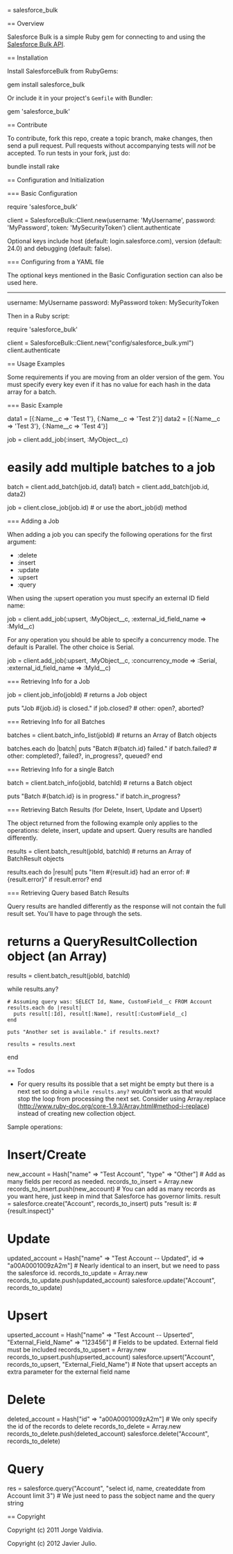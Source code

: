 = salesforce_bulk

== Overview

Salesforce Bulk is a simple Ruby gem for connecting to and using the [Salesforce Bulk API](http://www.salesforce.com/us/developer/docs/api_asynch/index.htm).

== Installation

Install SalesforceBulk from RubyGems:

  gem install salesforce_bulk

Or include it in your project's `Gemfile` with Bundler:

  gem 'salesforce_bulk'

== Contribute

To contribute, fork this repo, create a topic branch, make changes, then send a pull request. Pull requests without accompanying tests will *not* be accepted. To run tests in your fork, just do:

  bundle install
  rake

== Configuration and Initialization

=== Basic Configuration

  require 'salesforce_bulk'
  
  client = SalesforceBulk::Client.new(username: 'MyUsername', password: 'MyPassword', token: 'MySecurityToken')
  client.authenticate

Optional keys include host (default: login.salesforce.com), version (default: 24.0) and debugging (default: false).

=== Configuring from a YAML file

The optional keys mentioned in the Basic Configuration section can also be used here.

  ---
  username: MyUsername
  password: MyPassword
  token: MySecurityToken

Then in a Ruby script:

  require 'salesforce_bulk'
  
  client = SalesforceBulk::Client.new("config/salesforce_bulk.yml")
  client.authenticate

== Usage Examples

Some requirements if you are moving from an older version of the gem. You must specify every key even if it has no value for each hash in the data array for a batch.

=== Basic Example

  data1 = [{:Name__c => 'Test 1'}, {:Name__c => 'Test 2'}]
  data2 = [{:Name__c => 'Test 3'}, {:Name__c => 'Test 4'}]
  
  job = client.add_job(:insert, :MyObject__c)
  
  # easily add multiple batches to a job
  batch = client.add_batch(job.id, data1)
  batch = client.add_batch(job.id, data2)
  
  job = client.close_job(job.id) # or use the abort_job(id) method

=== Adding a Job

When adding a job you can specify the following operations for the first argument:
- :delete
- :insert
- :update
- :upsert
- :query

When using the :upsert operation you must specify an external ID field name:

  job = client.add_job(:upsert, :MyObject__c, :external_id_field_name => :MyId__c)

For any operation you should be able to specify a concurrency mode. The default is Parallel. The other choice is Serial.

  job = client.add_job(:upsert, :MyObject__c, :concurrency_mode => :Serial, :external_id_field_name => :MyId__c)

=== Retrieving Info for a Job

  job = client.job_info(jobId) # returns a Job object
  
  puts "Job #{job.id} is closed." if job.closed? # other: open?, aborted?

=== Retrieving Info for all Batches

  batches = client.batch_info_list(jobId) # returns an Array of Batch objects
  
  batches.each do |batch|
    puts "Batch #{batch.id} failed." if batch.failed? # other: completed?, failed?, in_progress?, queued?
  end

=== Retrieving Info for a single Batch

  batch = client.batch_info(jobId, batchId) # returns a Batch object
  
  puts "Batch #{batch.id} is in progress." if batch.in_progress?

=== Retrieving Batch Results (for Delete, Insert, Update and Upsert)

The object returned from the following example only applies to the operations: delete, insert, update and upsert. Query results are handled differently.

  results = client.batch_result(jobId, batchId) # returns an Array of BatchResult objects
  
  results.each do |result|
    puts "Item #{result.id} had an error of: #{result.error}" if result.error?
  end

=== Retrieving Query based Batch Results

Query results are handled differently as the response will not contain the full result set. You'll have to page through the sets.

  # returns a QueryResultCollection object (an Array)
  results = client.batch_result(jobId, batchId)
  
  while results.any?
    
    # Assuming query was: SELECT Id, Name, CustomField__c FROM Account
    results.each do |result|
      puts result[:Id], result[:Name], result[:CustomField__c]
    end
    
    puts "Another set is available." if results.next?
    
    results = results.next
    
  end

== Todos

- For query results its possible that a set might be empty but there is a next set so doing a `while results.any?` wouldn't work as that would stop the loop from processing the next set. Consider using Array.replace (http://www.ruby-doc.org/core-1.9.3/Array.html#method-i-replace) instead of creating new collection object.



Sample operations:

  # Insert/Create
  new_account = Hash["name" => "Test Account", "type" => "Other"] # Add as many fields per record as needed.
  records_to_insert = Array.new
  records_to_insert.push(new_account) # You can add as many records as you want here, just keep in mind that Salesforce has governor limits.
  result = salesforce.create("Account", records_to_insert)
  puts "result is: #{result.inspect}"

  # Update
  updated_account = Hash["name" => "Test Account -- Updated", id => "a00A0001009zA2m"] # Nearly identical to an insert, but we need to pass the salesforce id.
  records_to_update = Array.new
  records_to_update.push(updated_account)
  salesforce.update("Account", records_to_update)

  # Upsert
  upserted_account = Hash["name" => "Test Account -- Upserted", "External_Field_Name" => "123456"] # Fields to be updated. External field must be included
  records_to_upsert = Array.new
  records_to_upsert.push(upserted_account)
  salesforce.upsert("Account", records_to_upsert, "External_Field_Name") # Note that upsert accepts an extra parameter for the external field name

  # Delete
  deleted_account = Hash["id" => "a00A0001009zA2m"] # We only specify the id of the records to delete
  records_to_delete = Array.new
  records_to_delete.push(deleted_account)
  salesforce.delete("Account", records_to_delete)

  # Query
  res = salesforce.query("Account", "select id, name, createddate from Account limit 3") # We just need to pass the sobject name and the query string

== Copyright

Copyright (c) 2011 Jorge Valdivia.

Copyright (c) 2012 Javier Julio.
